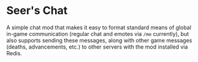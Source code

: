 # Seer's Chat

A simple chat mod that makes it easy to format standard means of global in-game communication 
(regular chat and emotes via `/me` currently), but also supports sending these messages, along with
other game messages (deaths, advancements, etc.) to other servers with the mod installed via Redis.
